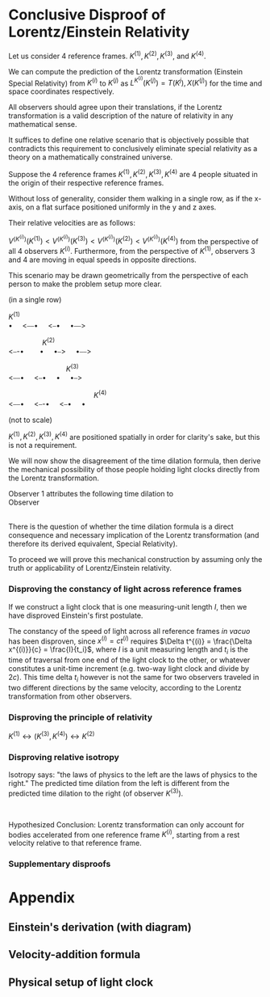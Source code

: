 # Conclusive Disproof of Lorentz/Einstein Relativity

Let us consider 4 reference frames. $K^{(1)}, K^{(2)}, K^{(3)},$ and $K^{(4)}$.

We can compute the prediction of the Lorentz transformation (Einstein Special Relativity) from $K^{(i)}$ to $K^{(j)}$ as $L^{K^{(i)}}(K^{(j)}) = T(K^{j}), X(K^{(j)})$ for the time and space coordinates respectively.

All observers should agree upon their translations, if the Lorentz transformation is a valid description of the nature of relativity in any mathematical sense.

It suffices to define one relative scenario that is objectively possible that contradicts this requirement to conclusively eliminate special relativity as a theory on a mathematically constrained universe.

Suppose the 4 reference frames $K^{(1)}, K^{(2)}, K^{(3)}, K^{(4)}$ are 4 people situated in the origin of their respective reference frames.

Without loss of generality, consider them walking in a single row, as if the x-axis, on a flat surface positioned uniformly in the y and z axes.

Their relative velocities are as follows:

$V^{(K^{(i)})}(K^{(1)}) < V^{(K^{(i)})}(K^{(3)}) < V^{(K^{(i)})}(K^{(2)}) < V^{(K^{(i)})}(K^{(4)})$ from the perspective of all 4 observers $K^{(i)}$. Furthermore, from the perspective of $K^{(1)}$, observers 3 and 4 are moving in equal speeds in opposite directions.

This scenario may be drawn geometrically from the perspective of each person to make the problem setup more clear.

(in a single row)

$K^{(1)}$</br>
• &nbsp;&nbsp;&nbsp; <⎯⎯• &nbsp;&nbsp;&nbsp; <⎯• &nbsp;&nbsp;&nbsp; •⎯⎯>

&nbsp;&nbsp;&nbsp;&nbsp;&nbsp;&nbsp;&nbsp;&nbsp;&nbsp;&nbsp;&nbsp;&nbsp;&nbsp;&nbsp;&nbsp;&nbsp; $K^{(2)}$</br>
<⎯-• &nbsp;&nbsp;&nbsp;&nbsp;&nbsp;&nbsp; • &nbsp;&nbsp;&nbsp; •⎯> &nbsp;&nbsp;&nbsp; •⎯⎯>

&nbsp;&nbsp;&nbsp;&nbsp;&nbsp;&nbsp;&nbsp;&nbsp;&nbsp;&nbsp;&nbsp;&nbsp;&nbsp;&nbsp;&nbsp;&nbsp;&nbsp;&nbsp;&nbsp;&nbsp;&nbsp;&nbsp;&nbsp;&nbsp;&nbsp;&nbsp;&nbsp;&nbsp; $K^{(3)}$</br>
<⎯⎯• &nbsp;&nbsp;&nbsp; <⎯• &nbsp;&nbsp;&nbsp; • &nbsp;&nbsp;&nbsp; •⎯>

&nbsp;&nbsp;&nbsp;&nbsp;&nbsp;&nbsp;&nbsp;&nbsp;&nbsp;&nbsp;&nbsp;&nbsp;&nbsp;&nbsp;&nbsp;&nbsp;&nbsp;&nbsp;&nbsp;&nbsp;&nbsp;&nbsp;&nbsp;&nbsp;&nbsp;&nbsp;&nbsp;&nbsp;&nbsp;&nbsp;&nbsp;&nbsp;&nbsp;&nbsp;&nbsp;&nbsp;&nbsp;&nbsp;&nbsp;&nbsp;&nbsp;&nbsp; $K^{(4)}$</br>
<⎯⎯• &nbsp;&nbsp;&nbsp; <⎯-• &nbsp;&nbsp;&nbsp; <⎯• &nbsp;&nbsp;&nbsp; •

(not to scale)

$K^{(1)}, K^{(2)}, K^{(3)}, K^{(4)}$ are positioned spatially in order for clarity's sake, but this is not a requirement.

We will now show the disagreement of the time dilation formula, then derive the mechanical possibility of those people holding light clocks directly from the Lorentz transformation.

Observer 1 attributes the following time dilation to <br>
Observer<br><br>

There is the question of whether the time dilation formula is a direct consequence and necessary implication of the Lorentz transformation (and therefore its derived equivalent, Special Relativity).

To proceed we will prove this mechanical construction by assuming only the truth or applicability of Lorentz/Einstein relativity.

### Disproving the constancy of light across reference frames

If we construct a light clock that is one measuring-unit length $I$, then we have disproved Einstein's first postulate.

The constancy of the speed of light across all reference frames *in vacuo* has been disproven, since $x^{(i)} = c t^{(i)}$ requires $\Delta t^{(i)} = \frac{\Delta x^{(i)}}{c} = \frac{I}{t_i}$, where $I$ is a unit measuring length and $t_i$ is the time of traversal from one end of the light clock to the other, or whatever constitutes a unit-time increment (e.g. two-way light clock and divide by $2c$). This time delta $t_i$ however is not the same for two observers traveled in two different directions by the same velocity, according to the Lorentz transformation from other observers. 

### Disproving the principle of relativity

$K^{(1)} \leftrightarrow (K^{(3)}, K^{(4)}) \leftrightarrow K^{(2)}$

### Disproving relative isotropy

Isotropy says: "the laws of physics to the left are the laws of physics to the right." The predicted time dilation from the left is different from the predicted time dilation to the right (of observer $K^{(3)}$).

<br>

Hypothesized Conclusion: Lorentz transformation can only account for bodies accelerated from one reference frame $K^{(i)}$, starting from a rest velocity relative to that reference frame.  

### Supplementary disproofs

# Appendix

## Einstein's derivation (with diagram)

## Velocity-addition formula

## Physical setup of light clock

